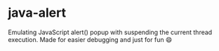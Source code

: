 # java-alert
Emulating JavaScript alert() popup with suspending the current thread execution. Made for easier debugging and just for fun 😄

